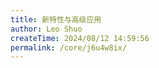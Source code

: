 ```yaml
---
title: 新特性与高级应用
author: Leo Shuo
createTime: 2024/08/12 14:59:56
permalink: /core/j6u4w8ix/
---
```

